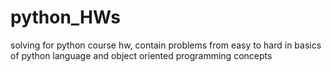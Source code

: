 # python_HWs
solving for python course hw, contain problems from easy to hard in basics of python language and object oriented programming concepts 
